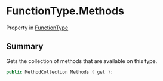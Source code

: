 # FunctionType.Methods

Property in [FunctionType](/api/csharp/yarn.functiontype.md)

## Summary


Gets the collection of methods that are available on this type.


```csharp
public MethodCollection Methods { get };
```


